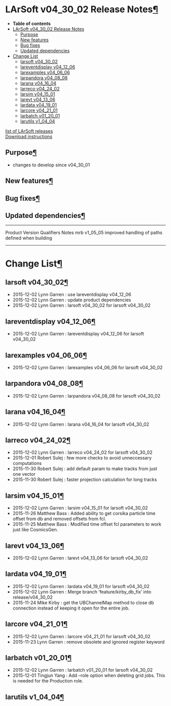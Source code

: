 LArSoft v04\_30\_02 Release Notes[¶](#LArSoft-v04_30_02-Release-Notes)
======================================================================

-   **Table of contents**
-   [LArSoft v04\_30\_02 Release Notes](#LArSoft-v04_30_02-Release-Notes)
    -   [Purpose](#Purpose)
    -   [New features](#New-features)
    -   [Bug fixes](#Bug-fixes)
    -   [Updated dependencies](#Updated-dependencies)
-   [Change List](#Change-List)
    -   [larsoft v04\_30\_02](#larsoft-v04_30_02)
    -   [lareventdisplay v04\_12\_06](#lareventdisplay-v04_12_06)
    -   [larexamples v04\_06\_06](#larexamples-v04_06_06)
    -   [larpandora v04\_08\_08](#larpandora-v04_08_08)
    -   [larana v04\_16\_04](#larana-v04_16_04)
    -   [larreco v04\_24\_02](#larreco-v04_24_02)
    -   [larsim v04\_15\_01](#larsim-v04_15_01)
    -   [larevt v04\_13\_06](#larevt-v04_13_06)
    -   [lardata v04\_19\_01](#lardata-v04_19_01)
    -   [larcore v04\_21\_01](#larcore-v04_21_01)
    -   [larbatch v01\_20\_01](#larbatch-v01_20_01)
    -   [larutils v1\_04\_04](#larutils-v1_04_04)

[list of LArSoft releases](LArSoft_release_list)\
[Download instructions](http://scisoft.fnal.gov/scisoft/bundles/larsoft/v04_30_02/larsoft-v04_30_02.html)


Purpose[¶](#Purpose)
--------------------

-   changes to develop since v04\_30\_01


New features[¶](#New-features)
------------------------------


Bug fixes[¶](#Bug-fixes)
------------------------


Updated dependencies[¶](#Updated-dependencies)
----------------------------------------------

  --------- ------------ ------------ --------------------------------------------------
  Product   Version      Qualifiers   Notes
  mrb       v1\_05\_05                improved handling of paths defined when building
  --------- ------------ ------------ --------------------------------------------------


Change List[¶](#Change-List)
============================


larsoft v04\_30\_02[¶](#larsoft-v04_30_02)
------------------------------------------

-   2015-12-02 Lynn Garren : use lareventdisplay v04\_12\_06
-   2015-12-02 Lynn Garren : update product dependencies
-   2015-12-02 Lynn Garren : larsoft v04\_30\_02 for larsoft v04\_30\_02


lareventdisplay v04\_12\_06[¶](#lareventdisplay-v04_12_06)
----------------------------------------------------------

-   2015-12-02 Lynn Garren : lareventdisplay v04\_12\_06 for larsoft v04\_30\_02


larexamples v04\_06\_06[¶](#larexamples-v04_06_06)
--------------------------------------------------

-   2015-12-02 Lynn Garren : larexamples v04\_06\_06 for larsoft v04\_30\_02


larpandora v04\_08\_08[¶](#larpandora-v04_08_08)
------------------------------------------------

-   2015-12-02 Lynn Garren : larpandora v04\_08\_08 for larsoft v04\_30\_02


larana v04\_16\_04[¶](#larana-v04_16_04)
----------------------------------------

-   2015-12-02 Lynn Garren : larana v04\_16\_04 for larsoft v04\_30\_02


larreco v04\_24\_02[¶](#larreco-v04_24_02)
------------------------------------------

-   2015-12-02 Lynn Garren : larreco v04\_24\_02 for larsoft v04\_30\_02
-   2015-12-01 Robert Sulej : few more checks to avoid unneccessary computations
-   2015-11-30 Robert Sulej : add default param to make tracks from just one vector
-   2015-11-30 Robert Sulej : faster projection calculation for long tracks


larsim v04\_15\_01[¶](#larsim-v04_15_01)
----------------------------------------

-   2015-12-02 Lynn Garren : larsim v04\_15\_01 for larsoft v04\_30\_02
-   2015-11-26 Matthew Bass : Added ability to get corsika particle time offset from db and removed offsets from fcl.
-   2015-11-25 Matthew Bass : Modified time offset fcl parameters to work just like CosmicsGen.


larevt v04\_13\_06[¶](#larevt-v04_13_06)
----------------------------------------

-   2015-12-02 Lynn Garren : larevt v04\_13\_06 for larsoft v04\_30\_02


lardata v04\_19\_01[¶](#lardata-v04_19_01)
------------------------------------------

-   2015-12-02 Lynn Garren : lardata v04\_19\_01 for larsoft v04\_30\_02
-   2015-12-02 Lynn Garren : Merge branch ‘feature/kirby\_db\_fix’ into release/v04\_30\_02
-   2015-11-24 Mike Kirby : get the UBChannelMap method to close db connection instead of keeping it open for the entire job.


larcore v04\_21\_01[¶](#larcore-v04_21_01)
------------------------------------------

-   2015-12-02 Lynn Garren : larcore v04\_21\_01 for larsoft v04\_30\_02
-   2015-11-23 Lynn Garren : remove obsolete and ignored register keyword


larbatch v01\_20\_01[¶](#larbatch-v01_20_01)
--------------------------------------------

-   2015-12-02 Lynn Garren : larbatch v01\_20\_01 for larsoft v04\_30\_02
-   2015-12-01 Tingjun Yang : Add –role option when deleting grid jobs. This is needed for the Production role.


larutils v1\_04\_04[¶](#larutils-v1_04_04)
------------------------------------------
